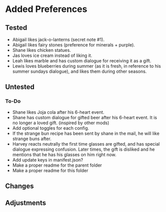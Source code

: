 # Added Preferences 

## Tested 
- Abigail likes jack-o-lanterns (secret note #1). 
- Abigail likes fairy stones (preference for minerals + purple). 
- Shane likes chicken statues.
- Jas loves ice cream instead of liking it.
- Leah likes marble and has custom dialogue for receiving it as a gift. 
- Lewis loves blueberries during summer (as it is fresh, in reference to his summer sundays dialogue), and likes them during other seasons.

## Untested 

### To-Do  
- Shane likes Joja cola after his 6-heart event. 
- Shane has custom dialogue for gifted beer after his 6-heart event. It is no longer a loved gift. (inspired by other mods)
- Add optional toggles for each config. 
- If the strange bun recipe has been sent by shane in the mail, he will like strange buns after. 
- Harvey reacts neutrally the first time glasses are gifted, and has special dialogue expressing confusion. Later times, the gift is disliked and he mentions that he has his glasses on him right now. 
- Add update keys in manifest.json? 
- Make a proper readme for the parent folder 
- Make a proper readme for this folder 


## Changes 

## Adjustments 




